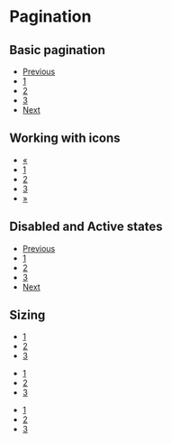 # Pagination

## Basic pagination

<code-preview>
    <nav aria-label="Page navigation example">
      <ul class="inline-flex overflow-hidden bg-white border border-solid rounded">
        <li class="inline-block px-3 py-2 text-base font-normal leading-6 text-center text-blue-600 no-underline align-middle border-r border-solid cursor-pointer hover:bg-gray-200 active:bg-gray-200 focus:outline-none"><a class="text-current no-underline page-link" href="#">Previous</a></li>
        <li class="inline-block px-3 py-2 text-base font-normal leading-6 text-center text-blue-600 no-underline align-middle border-r border-solid cursor-pointer hover:bg-gray-200 active:bg-gray-200 focus:outline-none"><a class="text-current no-underline page-link" href="#">1</a></li>
        <li class="inline-block px-3 py-2 text-base font-normal leading-6 text-center text-blue-600 no-underline align-middle border-r border-solid cursor-pointer hover:bg-gray-200 active:bg-gray-200 focus:outline-none"><a class="text-current no-underline page-link" href="#">2</a></li>
        <li class="inline-block px-3 py-2 text-base font-normal leading-6 text-center text-blue-600 no-underline align-middle border-r border-solid cursor-pointer hover:bg-gray-200 active:bg-gray-200 focus:outline-none"><a class="text-current no-underline page-link" href="#">3</a></li>
        <li class="inline-block px-3 py-2 text-base font-normal leading-6 text-center text-blue-600 no-underline align-middle border-solid cursor-pointer hover:bg-gray-200 active:bg-gray-200 focus:outline-none"><a class="text-current no-underline page-link" href="#">Next</a></li>
      </ul>
    </nav>
</code-preview>

## Working with icons

<code-preview>
    <nav aria-label="Page navigation example">
      <ul class="inline-flex overflow-hidden bg-white border border-solid rounded">
        <li class="inline-block px-3 py-2 text-base font-normal leading-6 text-center text-blue-600 align-middle border-r border-solid cursor-pointer hover:bg-gray-200 focus:outline-none active:bg-gray-200">
          <a href="#" aria-label="Previous" class="text-current no-underline">
            <span aria-hidden="true">&laquo;</span>
          </a>
        </li>
        <li class="inline-block px-3 py-2 text-base font-normal leading-6 text-center text-blue-600 align-middle border-r border-solid cursor-pointer hover:bg-gray-200 focus:outline-none active:bg-gray-200"><a class="text-current no-underline page-link" href="#">1</a></li>
        <li class="inline-block px-3 py-2 text-base font-normal leading-6 text-center text-blue-600 align-middle border-r border-solid cursor-pointer hover:bg-gray-200 focus:outline-none active:bg-gray-200"><a class="text-current no-underline page-link" href="#">2</a></li>
        <li class="inline-block px-3 py-2 text-base font-normal leading-6 text-center text-blue-600 align-middle border-r border-solid cursor-pointer hover:bg-gray-200 focus:outline-none active:bg-gray-200"><a class="text-current no-underline page-link" href="#">3</a></li>
        <li class="inline-block px-3 py-2 text-base font-normal leading-6 text-center text-blue-600 align-middle cursor-pointer hover:bg-gray-200 focus:outline-none active:bg-gray-200">
          <a href="#" aria-label="Next" class="text-current no-underline">
            <span aria-hidden="true">&raquo;</span>
          </a>
        </li>
      </ul>
    </nav>
</code-preview>


## Disabled and Active states

<code-preview>
    <nav aria-label="Page navigation example">
      <ul class="inline-flex overflow-hidden bg-white border border-solid rounded">
        <li class="inline-block px-3 py-2 text-base font-normal leading-6 text-center text-gray-400 align-middle border-r border-solid cursor-not-allowed focus:outline-none">
          <a href="#" aria-label="Previous" class="text-current no-underline pointer-events-none"> Previous </a>
        </li>
        <li class="inline-block px-3 py-2 text-base font-normal leading-6 text-center text-blue-600 align-middle border-r border-solid cursor-pointer hover:bg-gray-200 focus:outline-none active:bg-gray-200"><a class="text-current no-underline page-link" href="#">1</a></li>
        <li class="inline-block px-3 py-2 text-base font-normal leading-6 text-center text-white align-middle bg-blue-600 border-r border-solid cursor-pointer focus:outline-none active:bg-gray-200"><a class="text-current no-underline page-link" href="#">2</a></li>
        <li class="inline-block px-3 py-2 text-base font-normal leading-6 text-center text-blue-600 align-middle border-r border-solid cursor-pointer hover:bg-gray-200 focus:outline-none active:bg-gray-200"><a class="text-current no-underline page-link" href="#">3</a></li>
        <li class="inline-block px-3 py-2 text-base font-normal leading-6 text-center text-blue-600 align-middle cursor-pointer hover:bg-gray-200 focus:outline-none active:bg-gray-200">
          <a href="#" aria-label="Next" class="text-current no-underline">
            <span aria-hidden="true">Next</span>
          </a>
        </li>
      </ul>
    </nav>
</code-preview>

## Sizing

<code-preview>
    <nav aria-label="Page navigation example">
      <ul class="inline-flex overflow-hidden bg-white border border-solid rounded">
        <li class="inline-block px-6 py-3 text-xl font-normal leading-8 text-center text-white align-middle bg-blue-600 border-r border-solid cursor-pointer focus:outline-none"><a class="text-current no-underline page-link" href="#">1</a></li>
        <li class="inline-block px-6 py-3 text-xl font-normal leading-8 text-center text-blue-600 align-middle border-r border-solid cursor-pointer hover:bg-gray-200 focus:outline-none active:bg-gray-200"><a class="text-current no-underline page-link" href="#">2</a></li>
        <li class="inline-block px-6 py-3 text-xl font-normal leading-8 text-center text-blue-600 align-middle cursor-pointer hover:bg-gray-200 focus:outline-none active:bg-gray-200"><a class="text-current no-underline page-link" href="#">3</a></li>
      </ul>
    </nav>
</code-preview>

<code-preview>
    <nav aria-label="Page navigation example">
      <ul class="inline-flex overflow-hidden bg-white border border-solid rounded">
        <li class="inline-block px-3 py-2 text-base font-normal leading-6 text-center text-white align-middle bg-blue-600 border-r border-solid cursor-pointer focus:outline-none"><a class="text-current no-underline page-link" href="#">1</a></li>
        <li class="inline-block px-3 py-2 text-base font-normal leading-6 text-center text-blue-600 align-middle border-r border-solid cursor-pointer hover:bg-gray-200 focus:outline-none active:bg-gray-200"><a class="text-current no-underline page-link" href="#">2</a></li>
        <li class="inline-block px-3 py-2 text-base font-normal leading-6 text-center text-blue-600 align-middle cursor-pointer hover:bg-gray-200 focus:outline-none active:bg-gray-200"><a class="text-current no-underline page-link" href="#">3</a></li>
      </ul>
    </nav>
</code-preview>

<code-preview>
    <nav aria-label="Page navigation example">
      <ul class="inline-flex overflow-hidden bg-white border border-solid rounded">
        <li class="inline-block px-2 py-1 text-sm font-normal leading-6 text-center text-white align-middle bg-blue-600 border-r border-solid cursor-pointer focus:outline-none"><a class="text-current no-underline page-link" href="#">1</a></li>
        <li class="inline-block px-2 py-1 text-sm font-normal leading-6 text-center text-blue-600 align-middle border-r border-solid cursor-pointer hover:bg-gray-200 focus:outline-none active:bg-gray-200"><a class="text-current no-underline page-link" href="#">2</a></li>
        <li class="inline-block px-2 py-1 text-sm font-normal leading-6 text-center text-blue-600 align-middle cursor-pointer hover:bg-gray-200 focus:outline-none active:bg-gray-200"><a class="text-current no-underline page-link" href="#">3</a></li>
      </ul>
    </nav>
</code-preview>



